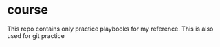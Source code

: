 # course
This repo contains only practice playbooks for my reference.
This is also used for git practice
